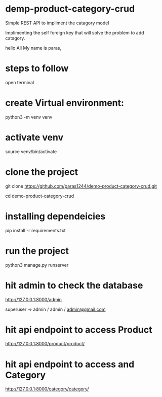 # demp-product-category-crud
Simple REST API to impliment the catagory model

Implimenting the self foreign key that will solve the problem to add catagory.







hello All
My name is paras,


# steps to follow
open terminal


# create Virtual environment:
python3 -m venv venv

# activate venv
source venv/bin/activate


# clone the project
git clone https://github.com/paras1244/demo-product-category-crud.git 

cd demo-product-category-crud

# installing dependeicies
pip install -r requirements.txt

# run the project
python3 manage.py runserver


# hit admin to check the database
http://127.0.0.1:8000/admin

superuser => admin / admin / admin@gmail.com

# hit api endpoint to access Product
http://127.0.0.1:8000/product/product/

# hit api endpoint to access and Category
http://127.0.0.1:8000/category/category/
